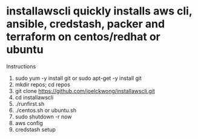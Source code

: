 # installawscli quickly installs aws cli, ansible, credstash, packer and terraform on centos/redhat or ubuntu
Instructions
1. sudo yum -y install git or sudo apt-get -y install git
2. mkdir repos; cd repos
3. git clone https://github.com/joelckwong/installawscli.git
4. cd installawscli
5. ./runfirst.sh
6. ./centos.sh or ubuntu.sh
7. sudo shutdown -r now
8. aws config
9. credstash setup
